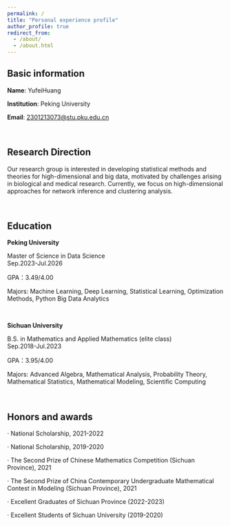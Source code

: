 ```yaml
---
permalink: /
title: "Personal experience profile"
author_profile: true
redirect_from: 
  - /about/
  - /about.html
---
```


Basic information
------
**Name**: YufeiHuang

**Institution**: Peking University

**Email**: 2301213073@stu.pku.edu.cn

<br/>

Research Direction
------

Our research group is interested in developing statistical methods and theories for high-dimensional and big data, motivated by challenges arising in biological and medical research. Currently, we focus on high-dimensional approaches for network inference and clustering analysis.


<br/>

Education
------
**Peking University**

Master of Science in Data Science &emsp; &emsp; &emsp; &emsp; &emsp; &emsp; &emsp; &emsp; &emsp; &emsp; &emsp; &emsp; Sep.2023-Jul.2026

GPA：3.49/4.00

Majors: Machine Learning, Deep Learning, Statistical Learning, Optimization Methods, Python Big Data Analytics

<br/> 

**Sichuan University**

B.S. in Mathematics and Applied Mathematics (elite class) &emsp; &emsp; &emsp; &emsp; Sep.2018-Jul.2023

GPA：3.95/4.00

Majors: Advanced Algebra, Mathematical Analysis, Probability Theory, Mathematical Statistics, Mathematical Modeling, Scientific Computing

<br/>

Honors and awards
------
· National Scholarship, 2021-2022

· National Scholarship, 2019-2020

· The Second Prize of Chinese Mathematics Competition (Sichuan Province), 2021
 
· The Second Prize of China Contemporary Undergraduate Mathematical Contest in Modeling (Sichuan Province), 2021

· Excellent Graduates of Sichuan Province (2022-2023)

· Excellent Students of Sichuan University (2019-2020)
